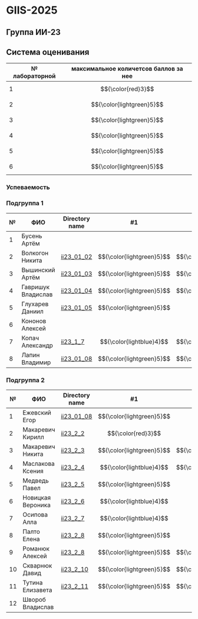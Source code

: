 # GIIS-2025

## Группа ИИ-23

## Система оценивания

|№ лабораторной|максимальное количетсов баллов за нее|
|---|---|
|1|$${\color{red}3}$$|
|2|$${\color{lightgreen}5}$$|
|3|$${\color{lightgreen}5}$$|
|4|$${\color{lightgreen}5}$$|
|5|$${\color{lightgreen}5}$$|
|6|$${\color{lightgreen}5}$$|

### Успеваемость

### Подгруппа 1

| №  | ФИО                            | Directory name               |#1  | #2 | #3  | #4 | #5 | #6 |
|----|--------------------------------|------------------------------|----|-----|----|-----|----|----|
|1|Бусень Артём||||||||
|2|Волкогон Никита|[ii23_01_02](./trunk/ii23_01_02)|$${\color{lightgreen}5}$$|$${\color{lightgreen}5}$$|||||
|3|Вышинский Артём|[ii23_01_03](./trunk/ii23_01_03)|$${\color{lightgreen}5}$$|$${\color{lightgreen}5}$$|||||
|4|Гавришук Владислав|[ii23_01_04](./trunk/ii23_1_4)|$${\color{lightgreen}5}$$|$${\color{lightgreen}5}$$|||||
|5|Глухарев Даниил|[ii23_01_05](./trunk/ii23_1_5)|$${\color{lightgreen}5}$$||||||
|6|Кононов Алексей||||||||
|7|Копач Александр|[ii23_1_7](./trunk/ii23_1_7)|$${\color{lightblue}4}$$|$${\color{lightgreen}5}$$|||||
|8|Лапин Владимир|[ii23_01_08](./trunk/ii23_01_08)|$${\color{lightgreen}5}$$|$${\color{lightgreen}5}$$|$${\color{lightgreen}5}$$||||

### Подгруппа 2

| №  | ФИО                            | Directory name               |#1  | #2 | #3  | #4 | #5 | #6 |
|----|--------------------------------|------------------------------|----|-----|----|-----|----|----|
|1|Ежевский Егор|[ii23_01_08](./trunk/ii23_2_1)|$${\color{lightgreen}5}$$||||||
|2|Макаревич Кирилл|[ii23_2_2](./trunk/ii23_2_2)|$${\color{red}3}$$||||||
|3|Макаревич Никита|[ii23_2_3](./trunk/ii23_2_3)|$${\color{lightgreen}5}$$|$${\color{lightgreen}5}$$|||||
|4|Маслакова Ксения|[ii23_2_4](./trunk/ii23_2_4)|$${\color{lightblue}4}$$|$${\color{lightgreen}5}$$|||||
|5|Медведь Павел|[ii23_2_5](./trunk/ii23_2_5)|$${\color{lightgreen}5}$$||||||
|6|Новицкая Вероника|[ii23_2_6](./trunk/ii23_2_6)|$${\color{lightblue}4}$$||||||
|7|Осипова Алла|[ii23_2_7](./trunk/ii23_2_7)|$${\color{lightblue}4}$$||||||
|8|Палто Елена|[ii23_2_8](./trunk/ii23_2_8)|$${\color{lightgreen}5}$$||||||
|9|Романюк Алексей|[ii23_2_8](./trunk/ii23_2_9)|$${\color{lightgreen}5}$$|$${\color{lightgreen}5}$$|||||
|10|Скварнюк Давид|[ii23_2_10](./trunk/ii23_2_10)|$${\color{lightgreen}5}$$|$${\color{lightgreen}5}$$|||||
|11|Тутина Елизавета|[ii23_2_11](./trunk/ii23_2_11)|$${\color{lightgreen}5}$$|$${\color{lightgreen}5}$$|||||
|12|Швороб Владислав||||||||
